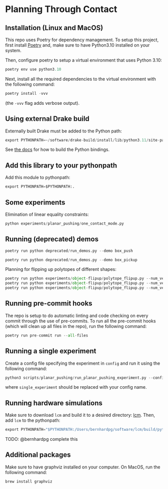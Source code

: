 # Planning Through Contact

## Installation (Linux and MacOS)

This repo uses Poetry for dependency management. To setup this project, first
install [Poetry](https://python-poetry.org/docs/#installation) and, make sure
to have Python3.10 installed on your system.

Then, configure poetry to setup a virtual environment that uses Python 3.10:

```python
poetry env use python3.10
```

Next, install all the required dependencies to the virtual environment with the
following command:

```python
poetry install -vvv
```

(the `-vvv` flag adds verbose output).

## Using external Drake build

Externally built Drake must be added to the Python path:

```python
export PYTHONPATH=~/software/drake-build/install/lib/python3.11/site-packages:${PYTHONPATH}
```

See [the docs](https://drake.mit.edu/from_source.html) for how to build the
Python bindings.

## Add this library to your pythonpath

Add this module to pythonpath:

```python
export PYTHONPATH=$PYTHONPATH:.
```

## Some experiments

Elimination of linear equality constraints:

```python
python experiments/planar_pushing/one_contact_mode.py
```

## Running (deprecated) demos

```python
poetry run python deprecated/run_demos.py --demo box_push
```

```python
poetry run python deprecated/run_demos.py --demo box_pickup
```

Planning for flipping up polytopes of different shapes:

```python
poetry run python experiments/object-flipup/polytope_flipup.py --num_vertices 3
poetry run python experiments/object-flipup/polytope_flipup.py --num_vertices 4
poetry run python experiments/object-flipup/polytope_flipup.py --num_vertices 5

```

## Running pre-commit hooks

The repo is setup to do automatic linting and code checking on every commit
through the use of pre-commits. To run all the pre-commit hooks (which will
clean up all files in the repo), run the following command:

```python
poetry run pre-commit run --all-files
```

## Running a single experiment

Create a config file specifying the experiment in `config` and run it using the
following command:

```python
python3 scripts/planar_pushing/run_planar_pushing_experiment.py --config-name single_experiment
```

where `single_experiment` should be replaced with your config name.

## Running hardware simulations

Make sure to download `lcm` and build it to a desired directory:
[lcm](https://github.com/lcm-proj/lcm). Then, add `lcm` to the pythonpath:

```python
export PYTHONPATH="$PYTHONPATH:/Users/bernhardpg/software/lcm/build/python"
```

TODO: @bernhardpg complete this

## Additional packages

Make sure to have graphviz installed on your computer. On MacOS, run the following
command:

```python
brew install graphviz
```
